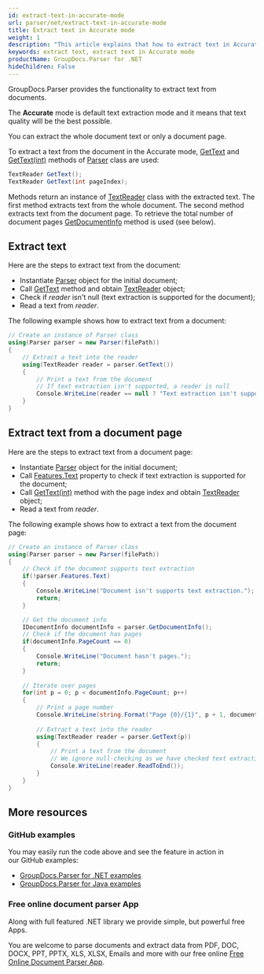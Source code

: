 ```yaml
---
id: extract-text-in-accurate-mode
url: parser/net/extract-text-in-accurate-mode
title: Extract text in Accurate mode
weight: 1
description: "This article explains that how to extract text in Accurate mode."
keywords: extract text, extract text in Accurate mode
productName: GroupDocs.Parser for .NET
hideChildren: False
---
```

GroupDocs.Parser provides the functionality to extract text from documents.

The **Accurate** mode is default text extraction mode and it means that text quality wlll be the best possible.

You can extract the whole document text or only a document page.

To extract a text from the document in the Accurate mode, [GetText](https://apireference.groupdocs.com/net/parser/groupdocs.parser/parser/methods/gettext) and [GetText(int)](https://apireference.groupdocs.com/net/parser/groupdocs.parser.parser/gettext/methods/2) methods of [Parser](https://apireference.groupdocs.com/net/parser/groupdocs.parser/parser) class are used:

```csharp
TextReader GetText();
TextReader GetText(int pageIndex);
```

Methods return an instance of [TextReader](https://docs.microsoft.com/en-us/dotnet/api/system.io.textreader?view=netframework-2.0) class with the extracted text. The first method extracts text from the whole document. The second method extracts text from the document page. To retrieve the total number of document pages [GetDocumentIn](https://apireference.groupdocs.com/net/parser/groupdocs.parser/parser/methods/getdocumentinfo)[fo](https://apireference.groupdocs.com/net/parser/groupdocs.parser/parser/methods/getdocumentinfo)  method is used (see below).

## Extract text

Here are the steps to extract text from the document:

*   Instantiate [Parser](https://apireference.groupdocs.com/net/parser/groupdocs.parser/parser) object for the initial document;
*   Call [GetText](https://apireference.groupdocs.com/net/parser/groupdocs.parser/parser/methods/gettext) method and obtain [TextReader](https://docs.microsoft.com/en-us/dotnet/api/system.io.textreader?view=netframework-2.0) object;
*   Check if *reader* isn't null (text extraction is supported for the document);
*   Read a text from *reader*.

The following example shows how to extract text from a document:

```csharp
// Create an instance of Parser class
using(Parser parser = new Parser(filePath))
{
    // Extract a text into the reader
    using(TextReader reader = parser.GetText())
    {
        // Print a text from the document
        // If text extraction isn't supported, a reader is null
        Console.WriteLine(reader == null ? "Text extraction isn't supported" : reader.ReadToEnd());
    }
}
```

## Extract text from a document page

Here are the steps to extract text from a document page:

*   Instantiate [Parser](https://apireference.groupdocs.com/net/parser/groupdocs.parser/parser) object for the initial document;
*   Call [Features.Text](https://apireference.groupdocs.com/net/parser/groupdocs.parser.options/features/properties/text) property to check if text extraction is supported for the document;
*   Call [GetText(int)](https://apireference.groupdocs.com/net/parser/groupdocs.parser.parser/gettext/methods/2) method with the page index and obtain [TextReader](https://docs.microsoft.com/en-us/dotnet/api/system.io.textreader?view=netframework-2.0) object;
*   Read a text from *reader*.

The following example shows how to extract a text from the document page:

```csharp
// Create an instance of Parser class
using(Parser parser = new Parser(filePath))
{
    // Check if the document supports text extraction
    if(!parser.Features.Text)
    {
        Console.WriteLine("Document isn't supports text extraction.");
        return;   
	}

    // Get the document info
    IDocumentInfo documentInfo = parser.GetDocumentInfo();
    // Check if the document has pages
    if(documentInfo.PageCount == 0)
    {
        Console.WriteLine("Document hasn't pages.");
        return;
    }
 
    // Iterate over pages
    for(int p = 0; p < documentInfo.PageCount; p++)
    {
        // Print a page number 
        Console.WriteLine(string.Format("Page {0}/{1}", p + 1, documentInfo.PageCount));
 
        // Extract a text into the reader
        using(TextReader reader = parser.GetText(p))
        {
            // Print a text from the document
            // We ignore null-checking as we have checked text extraction feature support earlier
            Console.WriteLine(reader.ReadToEnd());
        }
    }
}
```

## More resources

### GitHub examples

You may easily run the code above and see the feature in action in our GitHub examples:

*   [GroupDocs.Parser for .NET examples](https://github.com/groupdocs-parser/GroupDocs.Parser-for-.NET)    
*   [GroupDocs.Parser for Java examples](https://github.com/groupdocs-parser/GroupDocs.Parser-for-Java)    

### Free online document parser App

Along with full featured .NET library we provide simple, but powerful free Apps.

You are welcome to parse documents and extract data from PDF, DOC, DOCX, PPT, PPTX, XLS, XLSX, Emails and more with our free online [Free Online Document Parser App](https://products.groupdocs.app/parser).